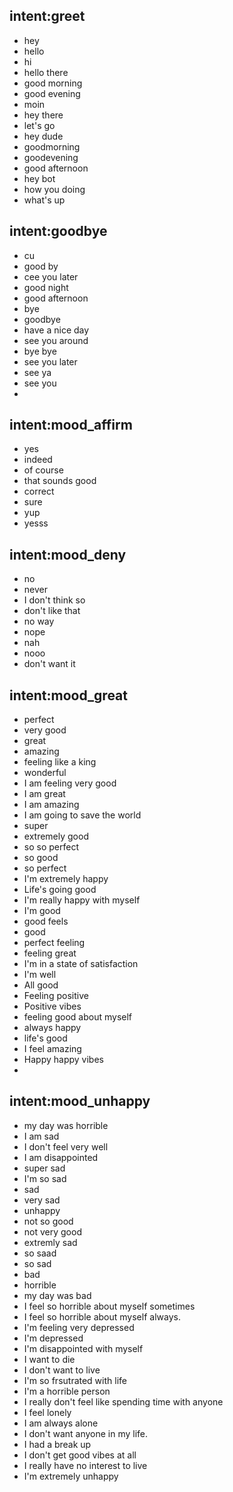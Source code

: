 ## intent:greet
- hey
- hello
- hi
- hello there
- good morning
- good evening
- moin
- hey there
- let's go
- hey dude
- goodmorning
- goodevening
- good afternoon
- hey bot
- how you doing
- what's up

## intent:goodbye
- cu
- good by
- cee you later
- good night
- good afternoon
- bye
- goodbye
- have a nice day
- see you around
- bye bye
- see you later
- see ya
- see you
-

## intent:mood_affirm
- yes
- indeed
- of course
- that sounds good
- correct
- sure
- yup
- yesss

## intent:mood_deny
- no
- never
- I don't think so
- don't like that
- no way
- nope
- nah
- nooo
- don't want it


## intent:mood_great
- perfect
- very good
- great
- amazing
- feeling like a king
- wonderful
- I am feeling very good
- I am great
- I am amazing
- I am going to save the world
- super
- extremely good
- so so perfect
- so good
- so perfect
- I'm extremely happy
- Life's going good
- I'm really happy with myself
- I'm good
- good feels
- good
- perfect feeling
- feeling great
- I'm in a state of satisfaction
- I'm well
- All good
- Feeling positive
- Positive vibes
- feeling good about myself
- always happy
- life's good
- I feel amazing
- Happy happy vibes
- 


## intent:mood_unhappy
- my day was horrible
- I am sad
- I don't feel very well
- I am disappointed
- super sad
- I'm so sad
- sad
- very sad
- unhappy
- not so good
- not very good
- extremly sad
- so saad
- so sad
- bad
- horrible
- my day was bad
- I feel so horrible about myself sometimes
- I feel so horrible about myself always.
- I'm feeling very depressed
- I'm depressed
- I'm disappointed with myself
- I want to die
- I don't want to live
- I'm so frsutrated with life
- I'm a horrible person
- I really don't feel like spending time with anyone
- I feel lonely
- I am always alone
- I don't want anyone in my life.
- I had a break up
- I don't get good vibes at all
- I really have no interest to live
- I'm extremely unhappy
